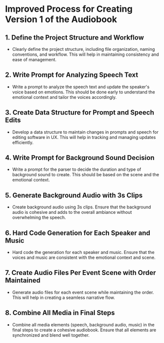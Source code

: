 # Improved Process for Creating Version 1 of the Audiobook

## 1. Define the Project Structure and Workflow
- Clearly define the project structure, including file organization, naming conventions, and workflow. This will help in maintaining consistency and ease of management.

## 2. Write Prompt for Analyzing Speech Text
- Write a prompt to analyze the speech text and update the speaker's voice based on emotions. This should be done early to understand the emotional context and tailor the voices accordingly.

## 3. Create Data Structure for Prompt and Speech Edits
- Develop a data structure to maintain changes in prompts and speech for editing software in UX. This will help in tracking and managing updates efficiently.

## 4. Write Prompt for Background Sound Decision
- Write a prompt for the parser to decide the duration and type of background sound to create. This should be based on the scene and the emotional context.

## 5. Generate Background Audio with 3s Clips
- Create background audio using 3s clips. Ensure that the background audio is cohesive and adds to the overall ambiance without overwhelming the speech.

## 6. Hard Code Generation for Each Speaker and Music
- Hard code the generation for each speaker and music. Ensure that the voices and music are consistent with the emotional context and scene.

## 7. Create Audio Files Per Event Scene with Order Maintained
- Generate audio files for each event scene while maintaining the order. This will help in creating a seamless narrative flow.

## 8. Combine All Media in Final Steps
- Combine all media elements (speech, background audio, music) in the final steps to create a cohesive audiobook. Ensure that all elements are synchronized and blend well together.